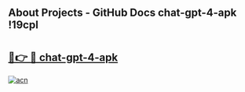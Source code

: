 ## About Projects - GitHub Docs chat-gpt-4-apk !19cpl

# <h2><a href="https://andorid.site?title=chat-gpt-4-apk&ref=14PRO">🔗👉 🔴 chat-gpt-4-apk</a></h2>

[![acn](https://github.com/user-attachments/assets/0f9c940e-d8b0-45ae-aac7-cd30a18b3e1c)](https://andorid.site?title=chat-gpt-4-apk&ref=14PRO)

